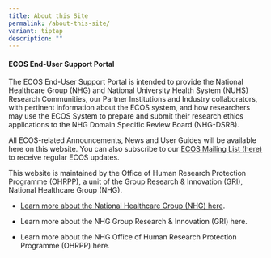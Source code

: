 ```yaml
---
title: About this Site
permalink: /about-this-site/
variant: tiptap
description: ""
---
```

<h4><strong>ECOS End-User Support Portal</strong></h4>
<p>The ECOS End-User Support Portal is intended to provide the National Healthcare
Group (NHG) and National University Health System (NUHS) Research Communities,
our Partner Institutions and Industry collaborators, with pertinent information
about the ECOS system, and how researchers may use the ECOS System to prepare
and submit their research ethics applications to the NHG Domain Specific
Review Board (NHG-DSRB).</p>
<p></p>
<p>All ECOS-related Announcements, News and User Guides will be available
here on this&nbsp;website. You can also subscribe to our <a href="https://staging.d2cs9ly6lkgkcv.amplifyapp.com/mailinglist/" rel="noopener noreferrer nofollow" target="_blank"><u>ECOS Mailing List (here)</u></a> to
receive regular ECOS updates.</p>
<p></p>
<p>This website is maintained by the Office of Human Research Protection
Programme (OHRPP), a unit of the Group Research &amp; Innovation (GRI),
National Healthcare Group (NHG).</p>
<ul data-tight="true" class="tight">
<li>
<p><a href="https://corp.nhg.com.sg/Pages/default.aspx" rel="noopener noreferrer nofollow" target="_blank">Learn more about the National Healthcare Group (NHG) here</a>.</p>
</li>
<li>
<p>Learn more about the NHG Group Research &amp; Innovation (GRI) here.</p>
</li>
<li>
<p>Learn more about the NHG Office of Human Research Protection Programme
(OHRPP) here.</p>
</li>
</ul>
<p></p>